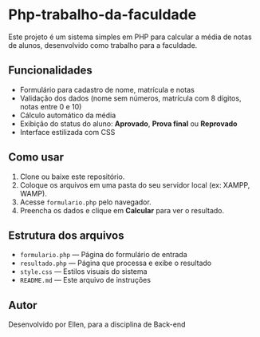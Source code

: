 # Php-trabalho-da-faculdade

Este projeto é um sistema simples em PHP para calcular a média de notas de alunos, desenvolvido como trabalho para a faculdade.

## Funcionalidades

- Formulário para cadastro de nome, matrícula e notas
- Validação dos dados (nome sem números, matrícula com 8 dígitos, notas entre 0 e 10)
- Cálculo automático da média
- Exibição do status do aluno: **Aprovado**, **Prova final** ou **Reprovado**
- Interface estilizada com CSS

## Como usar

1. Clone ou baixe este repositório.
2. Coloque os arquivos em uma pasta do seu servidor local (ex: XAMPP, WAMP).
3. Acesse `formulario.php` pelo navegador.
4. Preencha os dados e clique em **Calcular** para ver o resultado.

## Estrutura dos arquivos

- `formulario.php` — Página do formulário de entrada
- `resultado.php` — Página que processa e exibe o resultado
- `style.css` — Estilos visuais do sistema
- `README.md` — Este arquivo de instruções


## Autor

Desenvolvido por Ellen, para a disciplina de Back-end